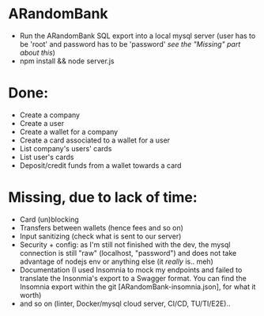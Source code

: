 # ARandomBank
- Run the ARandomBank SQL export into a local mysql server (user has to be 'root' and password has to be 'password' *see the "Missing" part about this*)
- npm install && node server.js

# Done:
  - Create a company
  - Create a user
  - Create a wallet for a company
  - Create a card associated to a wallet for a user
  - List company's users' cards
  - List user's cards
  - Deposit/credit funds from a wallet towards a card
  
# Missing, due to lack of time:
  - Card (un)blocking
  - Transfers between wallets (hence fees and so on)
  - Input sanitizing (check what is sent to our server)
  - Security + config: as I'm still not finished with the dev, the mysql connection is still "raw" (localhost, "password") and does not take advantage of nodejs env or anything else (it *really* is.. meh)
  - Documentation (I used Insomnia to mock my endpoints and failed to translate the Insonmia's export to a Swagger format. You can find the Insomnia export within the git [ARandomBank-insomnia.json], for what it worth)
  - and so on (linter, Docker/mysql cloud server, CI/CD, TU/TI/E2E)..
